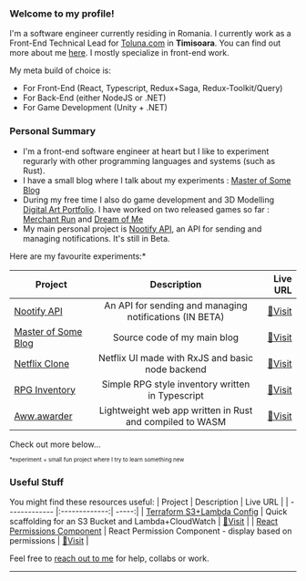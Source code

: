 ### Welcome to my profile! 

I'm a software engineer currently residing in Romania. I currently work as a Front-End Technical Lead for [Toluna.com](https://tolunacorporate.com/) in **Timisoara**. You can find out more about me [here](https://robertnc.com). I mostly specialize in front-end work.

My meta build of choice is:
 - For Front-End (React, Typescript, Redux+Saga, Redux-Toolkit/Query)
 - For Back-End (either NodeJS or .NET)
 - For Game Development (Unity + .NET)
 

### Personal Summary
 - I'm a front-end software engineer at heart but I like to experiment regurarly with other programming languages and systems (such as Rust).
 - I have a small blog where I talk about my experiments : [Master of Some Blog](https://blog.robertnc.com/) 
 - During my free time I also do game development and 3D Modelling [Digital Art Portfolio](https://www.artstation.com/thunderent). I have worked on two released games so far : [Merchant Run](https://play.google.com/store/apps/details?id=com.twotwou.MerchantRun) and [Dream of Me](https://thunderent.itch.io/dream-of-me)
 - My main personal project is [Nootify API](https://nootify.onrender.com/), an API for sending and managing notifications. It's still in Beta.

Here are my favourite experiments:*

| Project        | Description           | Live URL  |
| ------------- |:-------------:| -----:|
| [Nootify API](https://nootify.onrender.com/)   | An API for sending and managing notifications (IN BETA) | [🚀Visit](https://nootify.onrender.com/) |
| [Master of Some Blog](https://github.com/nrobert-dev/thunderent-blog)   | Source code of my main blog | [🚀Visit](https://blog.robertnc.com) |
| [Netflix Clone](https://github.com/nrobert-dev/rxJS-netflix-clone)   | Netflix UI made with RxJS and basic node backend | [🚀Visit](https://nrobert-dev.github.io/rxJS-netflix-clone/) |
| [RPG Inventory](https://github.com/nrobert-dev/typescript-rpg-inventory)      | Simple RPG style inventory written in Typescript      |   [🚀Visit](https://nrobert-dev.github.io/typescript-rpg-inventory/) |
| [Aww.awarder](https://github.com/nrobert-dev/aww.arder)      | Lightweight web app written in Rust and compiled to WASM      |   [🚀Visit](https://nrobert-dev.github.io/aww.arder/) |
Check out more below...

<sub><sup>*experiment = small fun project where I try to learn something new</sup></sub>

### Useful Stuff

You might find these resources useful:
| Project        | Description           | Live URL  |
| ------------- |:-------------:| -----:|
| [Terraform S3+Lambda Config](https://github.com/nrobert-dev/terraform-aws-fe-scaffold)   | Quick scaffolding for an S3 Bucket and Lambda+CloudWatch | [🚀Visit](https://github.com/nrobert-dev/terraform-aws-fe-scaffold) |
| [React Permissions Component](https://github.com/nrobert-dev/react-permission-component)   | React Permission Component - display based on permissions | [🚀Visit](https://www.npmjs.com/package/react-permission-component) |




Feel free to [reach out to me](mailto:robert.nechitelea@gmail.com) for help, collabs or work.

---
 
